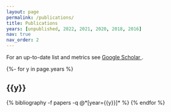 ```yaml
---
layout: page
permalink: /publications/
title: Publications
years: [unpublished, 2022, 2021, 2020, 2018, 2016]
nav: true
nav_order: 2
---
```

For an up-to-date list and metrics see <a href="https://scholar.google.com/citations?user=nWiH4jsAAAAJ&hl=en&authuser=1" target="_blank" title="Google Scholar">Google Scholar  <i class="ai ai-google-scholar"></i></a>.


<!-- _pages/publications.md -->
<div class="publications">

{%- for y in page.years %}
  <h2 class="year">{{y}}</h2>
  {% bibliography -f papers -q @*[year={{y}}]* %}
{% endfor %}

</div>
